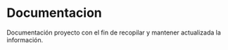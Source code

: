 # Documentacion
Documentación proyecto con el fin de recopilar y mantener actualizada la información.
